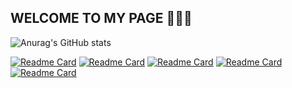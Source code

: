 ## WELCOME TO MY PAGE 👋👋👋

![Anurag's GitHub stats](https://github-readme-stats.vercel.app/api?username=minhnhutZzz&theme=radical&show_icons=true&hide=contribs,,issues,prs)

[![Readme Card](https://github-readme-stats.vercel.app/api/pin/?username=minhnhutZzz&theme=merko&show_icons=true&repo=8_puzzle)](https://github.com/minhnhutZzz/8_puzzle)
[![Readme Card](https://github-readme-stats.vercel.app/api/pin/?username=minhnhutZzz&theme=algolia&show_icons=true&repo=Game_Pursuit)](https://github.com/minhnhutZzz/Game_Pursuit)
[![Readme Card](https://github-readme-stats.vercel.app/api/pin/?username=minhnhutZzz&theme=yeblu&show_icons=true&repo=AI_Search-Algorithm)](https://github.com/minhnhutZzz/AI_Search-Algorithm)
[![Readme Card](https://github-readme-stats.vercel.app/api/pin/?username=minhnhutZzz&theme=outrun&show_icons=true&repo=Numpy__Library)](https://github.com/minhnhutZzz/Numpy__Library)
[![Readme Card](https://github-readme-stats.vercel.app/api/pin/?username=minhnhutZzz&theme=great-gatsby&show_icons=true&repo=Pandas_Library)](https://github.com/minhnhutZzz/Pandas_Library)

